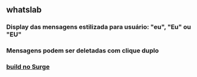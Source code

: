 ## whatslab
### Display das mensagens estilizada para usuário: "eu", "Eu" ou "EU"
### Mensagens podem ser deletadas com clique duplo

### [build no Surge](https://periodic-birthday.surge.sh)
